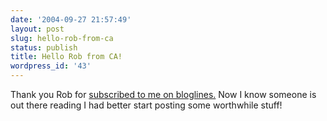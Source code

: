 ```yaml
---
date: '2004-09-27 21:57:49'
layout: post
slug: hello-rob-from-ca
status: publish
title: Hello Rob from CA!
wordpress_id: '43'
---
```


Thank you Rob for [subscribed to me on bloglines.](http://bloglines.com/public/robfromca)  Now I know someone is out there reading I had better start posting some worthwhile stuff!
